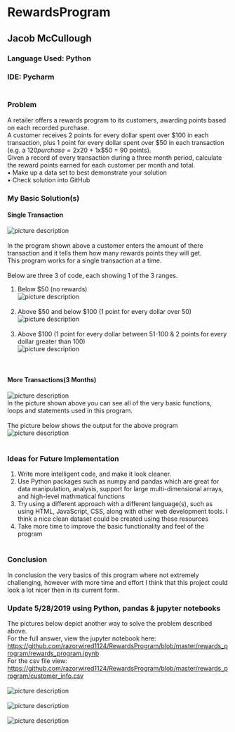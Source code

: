 # RewardsProgram
## Jacob McCullough
### Language Used: Python
### IDE: Pycharm<br><br>

### Problem
A retailer offers a rewards program to its customers, awarding points based on each recorded purchase.<br>
A customer receives 2 points for every dollar spent over $100 in each transaction, plus 1 point for every dollar spent over $50 in each transaction (e.g. a $120 purchase = 2x$20 + 1x$50 = 90 points).<br>
Given a record of every transaction during a three month period, calculate the reward points earned for each customer per month and total.<br>
• Make up a data set to best demonstrate your solution<br>
• Check solution into GitHub<br>

### My Basic Solution(s)
#### Single Transaction
![picture description](https://github.com/razorwired1124/RewardsProgram/blob/master/Code%20Snippets/single_transaction.PNG)<br/><br/>
In the program shown above a customer enters the amount of there transaction and it tells them how many rewards points they will get.<br>
This program works for a single transaction at a time.<br><br>
Below are three 3 of code, each showing 1 of the 3 ranges.<br>
1. Below $50 (no rewards)<br>
![picture description](https://github.com/razorwired1124/RewardsProgram/blob/master/Code%20Snippets/single_transaction_output_2.PNG)<br/><br/>
2. Above $50 and below $100 (1 point for every dollar over 50)<br>
![picture description](https://github.com/razorwired1124/RewardsProgram/blob/master/Code%20Snippets/single_transaction_output_3.PNG)<br/><br/>
3. Above $100 (1 point for every dollar between 51-100 & 2 points for every dollar greater than 100)<br>
![picture description](https://github.com/razorwired1124/RewardsProgram/blob/master/Code%20Snippets/single_transaction_output_1.PNG)<br/><br/><br>
#### More Transactions(3 Months)
![picture description](https://github.com/razorwired1124/RewardsProgram/blob/master/Code%20Snippets/rewards_program_update.PNG)<br/>
In the picture shown above you can see all of the very basic functions, loops and statements used in this program.<br><br>
The picture below shows the output for the above program<br>
![picture description](https://github.com/razorwired1124/RewardsProgram/blob/master/Code%20Snippets/rewards_program_output_1.PNG)<br><br>
### Ideas for Future Implementation
1. Write more intelligent code, and make it look cleaner.<br>
2. Use Python packages such as numpy and pandas which are great for data manipulation, analysis, support for large multi-dimensional arrays, and high-level mathmatical functions<br>
3. Try using a different approach with a different language(s), such as using HTML, JavaScript, CSS, along with other web development tools. I think a nice clean dataset could be created using these resources<br>
4. Take more time to improve the basic functionality and feel of the program<br><br>
### Conclusion
In conclusion the very basics of this program where not extremely challenging, however with more time and effort I think that this project could look a lot nicer then in its current form.<br>

### Update 5/28/2019 using Python, pandas & jupyter notebooks
The pictures below depict another way to solve the problem described above.<br>
For the full answer, view the jupyter notebook here:<br> https://github.com/razorwired1124/RewardsProgram/blob/master/rewards_program/rewards_program.ipynb<br>
For the csv file view:<br>
https://github.com/razorwired1124/RewardsProgram/blob/master/rewards_program/customer_info.csv<br><br>
![picture description](https://github.com/razorwired1124/RewardsProgram/blob/master/Code%20Snippets/csv_file.PNG)<br><br>
![picture description](https://github.com/razorwired1124/RewardsProgram/blob/master/Code%20Snippets/rewards_using_pandas.PNG)<br><br>
![picture description](https://github.com/razorwired1124/RewardsProgram/blob/master/Code%20Snippets/output_using_pandas.PNG)<br><br>
